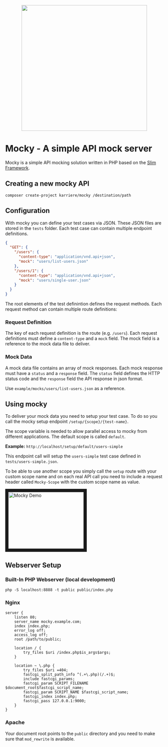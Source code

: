 <p align="center">
<a href="https://www.karriere.at/" target="_blank">
    <img width="400" src="http://www.kcdn.at/static/logomocky.png">
</a>
</p>


# Mocky - A simple API mock server

Mocky is a simple API mocking solution written in PHP based on the [Slim Framework](https://www.slimframework.com/).

## Creating a new mocky API

```
composer create-project karriere/mocky /destination/path
```

## Configuration
With mocky you can define your test cases via JSON. These JSON files are stored in the `tests` folder. Each test case can contain multiple endpoint definitions.

```json
{
  "GET": {
    "/users": {
      "content-type": "application/vnd.api+json",
      "mock": "users/list-users.json"
    },
    "/users/1": {
      "content-type": "application/vnd.api+json",
      "mock": "users/single-user.json"
    }
  }
}
```

The root elements of the test definintion defines the request methods. Each request method can contain multiple route definitions:

### Request Definition
The key of each request definition is the route (e.g. `/users`). Each request definitions must define a `content-type` and a `mock` field. The mock field is a reference to the mock data file to deliver.

### Mock Data
A mock data file contains an array of mock responses. Each mock response must have a `status` and a `response` field. The `status` field defines the HTTP status code and the `response` field the API response in json format.

Use `example/mocks/users/list-users.json` as a reference.

## Using mocky

To deliver your mock data you need to setup your test case. To do so you call the mocky setup endpoint `/setup/{scope}/{test-name}`.

The scope variable is needed to allow parallel access to mocky from different applications. The default scope is called `default`.

**Example:**
`http://localhost/setup/default/users-simple`

This endpoint call will setup the `users-simple` test case defined in `tests/users-simple.json`.

To be able to use another scope you simply call the `setup` route with your custom scope name and on each real API call you need to include a request header called `Mocky-Scope` with the custom scope name as value.

<a href="http://www.youtube.com/watch?feature=player_embedded&v=UYyWKrbJjAM" target="_blank"><img src="http://img.youtube.com/vi/UYyWKrbJjAM/0.jpg" alt="Mocky Demo" width="240" height="180" border="10" /></a>

## Webserver Setup

### Built-In PHP Webserver (local development)
```
php -S localhost:8888 -t public public/index.php
```

### Nginx
```
server {
    listen 80;
    server_name mocky.example.com;
    index index.php;
    error_log off;
    access_log off;
    root /path/to/public;

    location / {
        try_files $uri /index.php$is_args$args;
    }

    location ~ \.php {
        try_files $uri =404;
        fastcgi_split_path_info ^(.+\.php)(/.+)$;
        include fastcgi_params;
        fastcgi_param SCRIPT_FILENAME $document_root$fastcgi_script_name;
        fastcgi_param SCRIPT_NAME $fastcgi_script_name;
        fastcgi_index index.php;
        fastcgi_pass 127.0.0.1:9000;
    }
}
```

### Apache
Your document root points to the `public` directory and you need to make sure that `mod_rewrite` is available.
